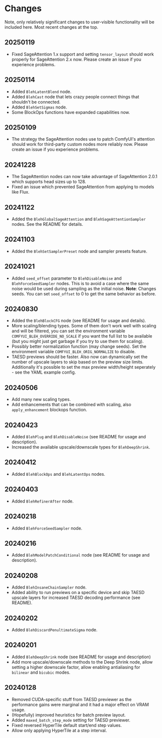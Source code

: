 # Changes

Note, only relatively significant changes to user-visible functionality will be included here. Most recent changes at the top.

## 20250119

* Fixed SageAttention 1.x support and setting `tensor_layout` should work properly for SageAttention 2.x now. Please create an issue if you experience problems.

## 20250114

* Added `BlehLatentBlend` node.
* Added `BlehCast` node that lets crazy people connect things that shouldn't be connected.
* Added `BlehSetSigmas` node.
* Some BlockOps functions have expanded capabilities now.

## 20250109

* The strategy the SageAttention nodes use to patch ComfyUI's attention should work for third-party custom nodes more reliably now. Please create an issue if you experience problems.

## 20241228

* The SageAttention nodes can now take advantage of SageAttention 2.0.1 which supports head sizes up to 128.
* Fixed an issue which prevented SageAttention from applying to models like Flux.

## 20241122

* Added the `BlehGlobalSageAttention` and `BlehSageAttentionSampler` nodes. See the README for details.

## 20241103

* Added the `BlehSetSamplerPreset` node and sampler presets feature.

## 20241021

* Added `seed_offset` parameter to `BlehDisableNoise` and `BlehForceSeedSampler` nodes. This is to avoid a case where the same noise would be used during sampling as the initial noise. **Note**: Changes seeds. You can set `seed_offset` to 0 to get the same behavior as before.

## 20240830

* Added the `BlehBlockCFG` node (see README for usage and details).
* More scaling/blending types. Some of them don't work well with scaling and will be filtered, you can set the environment variable `COMFYUI_BLEH_OVERRIDE_NO_SCALE` if you want the full list to be available (but you might just get garbage if you try to use them for scaling).
* Possibly better normalization function (may change seeds). Set the environment variable `COMFYUI_BLEH_ORIG_NORMALIZE` to disable.
* TAESD previews should be faster. Also now can dynamically set the number of upscale layers to skip based on the preview size limits. Additionally it's possible to set the max preview width/height seperately - see the YAML example config.

## 20240506

* Add many new scaling types.
* Add enhancements that can be combined with scaling, also `apply_enhancement` blockops function.

## 20240423

* Added `BlehPlug` and `BlehDisableNoise` (see README for usage and description).
* Increased the available upscale/downscale types for `BlehDeepShrink`.

## 20240412

* Added `BlehBlockOps` and `BlehLatentOps` nodes.

## 20240403

* Added `BlehRefinerAfter` node.

## 20240218

* Added `BlehForceSeedSampler` node.

## 20240216

* Added `BlehModelPatchConditional` node (see README for usage and description).

## 20240208

* Added `BlehInsaneChainSampler` node.
* Added ability to run previews on a specific device and skip TAESD upscale layers for increased TAESD decoding performance (see README).

## 20240202

* Added `BlehDiscardPenultimateSigma` node.

## 20240201

* Added `BlehDeepShrink` node (see README for usage and description)
* Add more upscale/downscale methods to the Deep Shrink node, allow setting a higher downscale factor, allow enabling antialiasing for `bilinear` and `bicubic` modes.

## 20240128

* Removed CUDA-specific stuff from TAESD previewer as the performance gains were marginal and it had a major effect on VRAM usage.
* (Hopefully) improved heuristics for batch preview layout.
* Added `maxed_batch_step_mode` setting for TAESD previewer.
* Fixed reversed HyperTile default start/end step values.
* Allow only applying HyperTile at a step interval.
